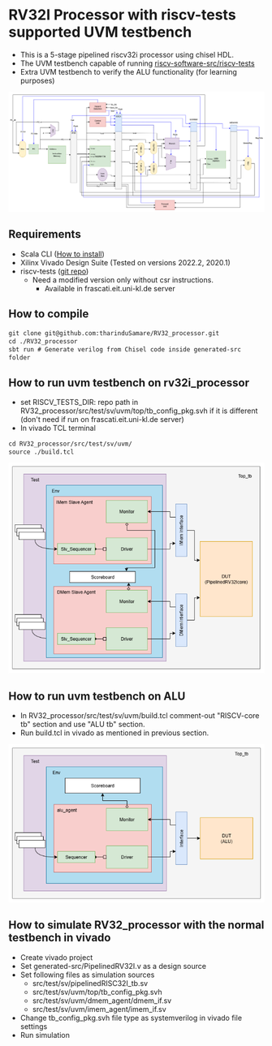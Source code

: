 # RV32I Processor with riscv-tests supported UVM testbench

- This is a 5-stage pipelined riscv32i processor using chisel HDL.
- The UVM testbench capable of running [riscv-software-src/riscv-tests](https://github.com/riscv-software-src/riscv-tests)
- Extra UVM testbench to verify the ALU functionality (for learning purposes)

![Processor architecture](images/processor_architecture.png)

## Requirements
- Scala CLI ([How to install](https://www.chisel-lang.org/docs/installation))
- Xilinx Vivado Design Suite (Tested on versions 2022.2, 2020.1)
- riscv-tests ([git repo](https://github.com/riscv-software-src/riscv-tests))
  - Need a modified version only without csr instructions.
    - Available in frascati.eit.uni-kl.de server

## How to compile
```
git clone git@github.com:tharinduSamare/RV32_processor.git
cd ./RV32_processor
sbt run # Generate verilog from Chisel code inside generated-src folder
```

## How to run uvm testbench on rv32i_processor

- set RISCV_TESTS_DIR: repo path in RV32_processor/src/test/sv/uvm/top/tb_config_pkg.svh if it is different (don't need if run on frascati.eit.uni-kl.de server)
- In vivado TCL terminal
```
cd RV32_processor/src/test/sv/uvm/
source ./build.tcl
```
![Processor UVM testbench](images/rv32core_uvm_tb.png)

## How to run uvm testbench on ALU
- In RV32_processor/src/test/sv/uvm/build.tcl comment-out "RISCV-core tb" section and use "ALU tb" section.
- Run build.tcl in vivado as mentioned in previous section.

![ALU UVM testbench](images/alu_uvm_tb.png)

## How to simulate RV32_processor with the normal testbench in vivado
- Create vivado project
- Set generated-src/PipelinedRV32I.v as a design source
- Set following files as simulation sources
  - src/test/sv/pipelinedRISC32I_tb.sv
  - src/test/sv/uvm/top/tb_config_pkg.svh
  - src/test/sv/uvm/dmem_agent/dmem_if.sv
  - src/test/sv/uvm/imem_agent/imem_if.sv
- Change tb_config_pkg.svh file type as systemverilog in vivado file settings
- Run simulation

